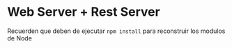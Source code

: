 # Web Server + Rest Server

Recuerden que deben de ejecutar ````npm install```` para reconstruir los modulos de Node